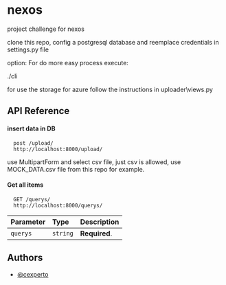 
# nexos

project challenge for nexos

clone this repo, config a postgresql database and reemplace credentials in settings.py file

option:
For do more easy process execute:

./cli

for use the storage for azure follow the instructions in 
uploader\views.py

## API Reference


#### insert data in DB

```http
  post /upload/
  http://localhost:8000/upload/
```
use MultipartForm and select csv file, just csv is allowed, use MOCK_DATA.csv file from this repo for example.

#### Get all items

```http
  GET /querys/
  http://localhost:8000/querys/
```

| Parameter | Type     | Description                |
| :-------- | :------- | :------------------------- |
| `querys` | `string` | **Required**. |


## Authors

- [@cexperto](https://github.com/cexperto)



